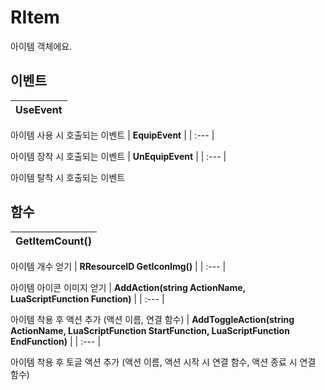 # **RItem**


아이템 객체에요. 
## **이벤트**

| **UseEvent** |
| :--- |

아이템 사용 시 호출되는 이벤트 
| **EquipEvent** |
| :--- |

아이템 장착 시 호출되는 이벤트 
| **UnEquipEvent** |
| :--- |

아이템 탈착 시 호출되는 이벤트 
## **함수**

| **GetItemCount()** |
| :--- |

아이템 개수 얻기 
| **RResourceID GetIconImg()** |
| :--- |

아이템 아이콘 이미지 얻기 
| **AddAction(string ActionName, LuaScriptFunction Function)** |
| :--- |

아이템 착용 후 액션 추가 (액션 이름, 연결 함수) 
| **AddToggleAction(string ActionName, LuaScriptFunction StartFunction, LuaScriptFunction EndFunction)** |
| :--- |

아이템 착용 후 토글 액션 추가 (액션 이름, 액션 시작 시 연결 함수, 액션 종료 시 연결 함수) 
